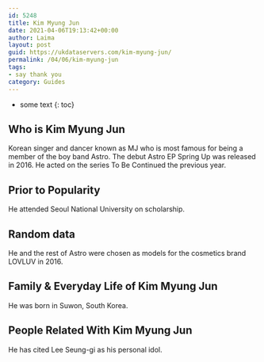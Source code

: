 ```yaml
---
id: 5248
title: Kim Myung Jun
date: 2021-04-06T19:13:42+00:00
author: Laima
layout: post
guid: https://ukdataservers.com/kim-myung-jun/
permalink: /04/06/kim-myung-jun
tags:
- say thank you
category: Guides
---
```


* some text
{: toc}


## Who is Kim Myung Jun
                  
                  
                  
Korean singer and dancer known as MJ who is most famous for being a member of the boy band Astro. The debut Astro EP Spring Up was released in 2016. He acted on the series To Be Continued the previous year.  
                  
              
            
              
            
                
                
                
## Prior to Popularity
                  
                  
                  
He attended Seoul National University on scholarship. 
                  
              
            
              
            
                
                
                
## Random data
                  
                  
                  
He and the rest of Astro were chosen as models for the cosmetics brand LOVLUV in 2016. 
                  
              
            
              
            
                
                
                
## Family & Everyday Life of Kim Myung Jun
                  
                  
                  
He was born in Suwon, South Korea. 
                  
              
            
              
            
                
                
                
## People Related With Kim Myung Jun
                  
                  
                  
He has cited Lee Seung-gi as his personal idol.  
                  
              
            
              
            
                
              
            
              
              
            
            
              
            
          
          
          